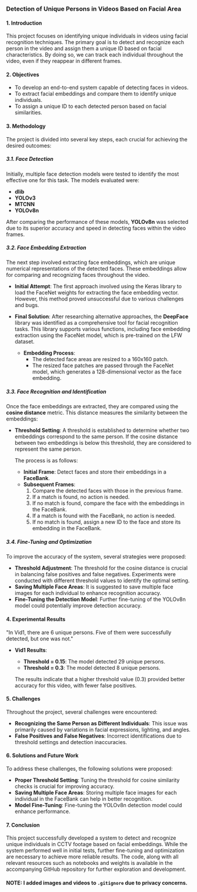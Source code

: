 
### Detection of Unique Persons in Videos Based on Facial Area


#### **1. Introduction**

This project focuses on identifying unique individuals in videos using facial recognition techniques. The primary goal is to detect and recognize each person in the video and assign them a unique ID based on facial characteristics. By doing so, we can track each individual throughout the video, even if they reappear in different frames.

#### **2. Objectives**

- To develop an end-to-end system capable of detecting faces in videos.
- To extract facial embeddings and compare them to identify unique individuals.
- To assign a unique ID to each detected person based on facial similarities.

#### **3. Methodology**

The project is divided into several key steps, each crucial for achieving the desired outcomes:

##### **3.1. Face Detection**

Initially, multiple face detection models were tested to identify the most effective one for this task. The models evaluated were:

- **dlib**
- **YOLOv3**
- **MTCNN**
- **YOLOv8n**

After comparing the performance of these models, **YOLOv8n** was selected due to its superior accuracy and speed in detecting faces within the video frames.

##### **3.2. Face Embedding Extraction**

The next step involved extracting face embeddings, which are unique numerical representations of the detected faces. These embeddings allow for comparing and recognizing faces throughout the video.

- **Initial Attempt**: The first approach involved using the Keras library to load the FaceNet weights for extracting the face embedding vector. However, this method proved unsuccessful due to various challenges and bugs.

- **Final Solution**: After researching alternative approaches, the **DeepFace** library was identified as a comprehensive tool for facial recognition tasks. This library supports various functions, including face embedding extraction using the FaceNet model, which is pre-trained on the LFW dataset.

  - **Embedding Process**:
    - The detected face areas are resized to a 160x160 patch.
    - The resized face patches are passed through the FaceNet model, which generates a 128-dimensional vector as the face embedding.

##### **3.3. Face Recognition and Identification**

Once the face embeddings are extracted, they are compared using the **cosine distance** metric. This distance measures the similarity between the embeddings:

- **Threshold Setting**: A threshold is established to determine whether two embeddings correspond to the same person. If the cosine distance between two embeddings is below this threshold, they are considered to represent the same person.

  The process is as follows:

  - **Initial Frame**: Detect faces and store their embeddings in a **FaceBank**.
  - **Subsequent Frames**:
    1. Compare the detected faces with those in the previous frame.
    2. If a match is found, no action is needed.
    3. If no match is found, compare the face with the embeddings in the FaceBank.
    4. If a match is found with the FaceBank, no action is needed.
    5. If no match is found, assign a new ID to the face and store its embedding in the FaceBank.

##### **3.4. Fine-Tuning and Optimization**

To improve the accuracy of the system, several strategies were proposed:

- **Threshold Adjustment**: The threshold for the cosine distance is crucial in balancing false positives and false negatives. Experiments were conducted with different threshold values to identify the optimal setting.
- **Saving Multiple Face Areas**: It is suggested to save multiple face images for each individual to enhance recognition accuracy.
- **Fine-Tuning the Detection Model**: Further fine-tuning of the YOLOv8n model could potentially improve detection accuracy.

#### **4. Experimental Results**

"In Vid1, there are 6 unique persons. Five of them were successfully detected, but one was not."

- **Vid1 Results**:
  - **Threshold = 0.15**: The model detected 29 unique persons.
  - **Threshold = 0.3**: The model detected 8 unique persons.

  The results indicate that a higher threshold value (0.3) provided better accuracy for this video, with fewer false positives.


#### **5. Challenges**

Throughout the project, several challenges were encountered:

- **Recognizing the Same Person as Different Individuals**: This issue was primarily caused by variations in facial expressions, lighting, and angles.
- **False Positives and False Negatives**: Incorrect identifications due to threshold settings and detection inaccuracies.

#### **6. Solutions and Future Work**

To address these challenges, the following solutions were proposed:

- **Proper Threshold Setting**: Tuning the threshold for cosine similarity checks is crucial for improving accuracy.
- **Saving Multiple Face Areas**: Storing multiple face images for each individual in the FaceBank can help in better recognition.
- **Model Fine-Tuning**: Fine-tuning the YOLOv8n detection model could enhance performance.



#### **7. Conclusion**

This project successfully developed a system to detect and recognize unique individuals in CCTV footage based on facial embeddings. While the system performed well in initial tests, further fine-tuning and optimization are necessary to achieve more reliable results. The code, along with all relevant resources such as notebooks and weights is available in the accompanying GitHub repository for further exploration and development.

#### **NOTE:** I added images and videos to `.gitignore` due to privacy concerns.
